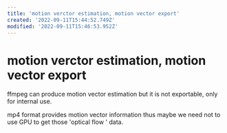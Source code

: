 ```yaml
---
title: 'motion verctor estimation, motion vector export'
created: '2022-09-11T15:44:52.749Z'
modified: '2022-09-11T15:46:53.952Z'
---
```


# motion verctor estimation, motion vector export

ffmpeg can produce motion vector estimation but it is not exportable, only for internal use.

mp4 format provides motion vector information thus maybe we need not to use GPU to get those 'optical flow
' data.
